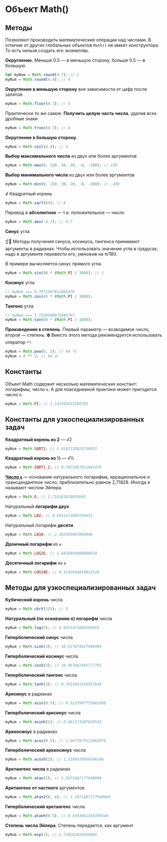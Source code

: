# Объект Math()

## Методы

Позволяют производить математические операции над числами. В отличие от других глобальных объектов `Math()` не имеет конструктора. То есть нельзя создать его экземпляр.

**Округление.** Меньше 0.5 — в меньшую сторону, больше 0.5 — в большую.

```javascript
let myNum = Math.round(4.7); // 5
myNum = Math.round(4.4); // 4
```

**Округление в меньшую сторону** вне зависимости от цифр после запятой.

```javascript
myNum = Math.floor(4.7); // 4
```

Практически то же самое. **Получить целую часть числа**, удалив всех дробные знаки

```javascript
myNum = Math.trunc(4.7); // 4
```

**Округление в большую сторону.**

```javascript
myNum = Math.ceil(4.4); // 5
```

**Выбор максимального числа** из двух или более аргументов

```javascript
myNum = Math.max(0, 150, 30, 20, -8, -200); // 150
```

**Выбор минимального числа** из двух или более аргументов

```javascript
myNum = Math.min(0, 150, 30, 20, -8, -200); // -200
```

**√** Квадратный корень

```javascript
myNum = Math.sqrt(64); // 8
```

Перевод в **абсолютное** — т.е. положительное — число

```javascript
myNum = Math.abs(-4.7); // 4.7
```

**Синус** угла

☝️🧐 Методы получения синуса, косинуса, тангенса принимают аргументы в радианах. Чтобы использовать значение угла в градусах, надо в аргументе перевести его, умножив на π/180.

В примере вычисляется синус прямого угла.

```javascript
myNum = Math.sin(90 * (Math.PI / 180)); // 1
```

**Косинус** угла

```javascript
// myNum === 0.7071067811865476
myNum = Math.cos(45 * (Math.PI / 180));
```

**Тангенс** угла

```javascript
// myNum === 1.7320508075688767
myNum = Math.tan(60 * (Math.PI / 180));
```

**Произведение в степень**. Первый параметр — возводимое число, второй — степень.
⛔️ Вместо этого метода рекомендуется использовать оператор `**`.

```javascript
myNum = Math.pow(8, 2); // 64 👎
myNum = 8 ** 2; // 64 👍
```

## Константы

Объект Math содержит несколько математических констант: логарифмы, число `е`. А для повседневной практики может пригодится число `π`.

```javascript
myNum = Math.PI; // 3.141592653589793
```

## Константы для узкоспециализированных задач

**Квадратный корень из 2**  — √2

```javascript
myNum = Math.SQRT2; // 1.4142135623730951
```

**Квадратный корень из ½**  — √½

```javascript
myNum = Math.SQRT1_2; // 0.7071067811865476
```

**[Число `e`](https://ru.wikipedia.org/wiki/E_(число))** — основание натурального логарифма, иррациональное и трансцендентное число, приблизительно равное 2,71828. Иногда e называют числом Эйлера.

```javascript
myNum = Math.E; // 2.718281828459045
```

Натуральный **логарифм двух**

```javascript
myNum = Math.LN2; // 0.6931471805599453
```

Натуральный логарифм **десяти**

```javascript
myNum = Math.LN10; // 2.302585092994046
```

**Двоичный логарифм** из `e`

```javascript
myNum = Math.LOG2E; // 1.4426950408889634
```

**Десятичный логарифм** из `e`

```js
myNum = Math.LOG10E; // 0.4342944819032518
```

## Методы для узкоспециализированных задач

**Кубический корень** числа

```javascript
myNum = Math.cbrt(125); // 5
```

**Натуральный (по основанию e) логарифм** числа

```javascript
myNum = Math.log(2); // 0.6931471805599453
```

**Гиперболический синус** числа

```javascript
myNum = Math.sinh(3); // 10.017874927409903
```

**Гиперболический косинус** числа

```javascript
myNum = Math.cosh(3); // 10.067661995777765
```

**Гиперболический тангенс** числа

```javascript
myNum = Math.tanh(3); // 0.7615941559557649
```

**Арксинус** в радианах

```javascript
myNum = Math.asin(0.5); // 0.5235987755982989
```

**Гиперболический арксинус** числа

```js
myNum = Math.asinh(1); // 0.881373587019543
```

**Арккосинус** в радианах

```javascript
myNum = Math.acos(0.5); // 1.0471975511965979
```

**Гиперболический арккосинус** числа

```javascript
myNum = Math.acosh(2); // 1.3169578969248166
```

**Арктангенс числа** в радианах

```javascript
myNum = Math.atan(2); // 1.1071487177940904
```

**Арктангенс от частного** аргументов

```javascript
myNum = Math.atan2(8, 4); // 1.1071487177940904
```

**Гиперболический арктангенс** числа

```javascript
myNum = Math.atanh(0.5); // 0.5493061443340548
```

**Степень числа Эйлера**. Степень передается, как аргумент.

```js
myNum = Math.exp(1); // 2.718281828459045
```

